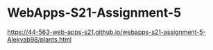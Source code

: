 # WebApps-S21-Assignment-5
 https://44-563-web-apps-s21.github.io/webapps-s21-assignment-5-Alekyab98/plants.html
